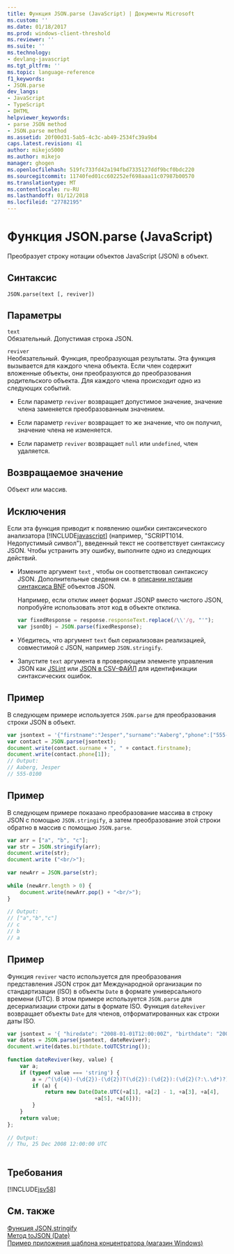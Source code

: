 ```yaml
---
title: Функция JSON.parse (JavaScript) | Документы Microsoft
ms.custom: ''
ms.date: 01/18/2017
ms.prod: windows-client-threshold
ms.reviewer: ''
ms.suite: ''
ms.technology:
- devlang-javascript
ms.tgt_pltfrm: ''
ms.topic: language-reference
f1_keywords:
- JSON.parse
dev_langs:
- JavaScript
- TypeScript
- DHTML
helpviewer_keywords:
- parse JSON method
- JSON.parse method
ms.assetid: 20f00d31-5ab5-4c3c-ab49-2534fc39a9b4
caps.latest.revision: 41
author: mikejo5000
ms.author: mikejo
manager: ghogen
ms.openlocfilehash: 519fc733fd42a194fbd7335127ddf9bcf0bdc220
ms.sourcegitcommit: 11740fed01cc602252ef698aaa11c07987b00570
ms.translationtype: MT
ms.contentlocale: ru-RU
ms.lasthandoff: 01/12/2018
ms.locfileid: "27782195"
---
```

# <a name="jsonparse-function-javascript"></a>Функция JSON.parse (JavaScript)
Преобразует строку нотации объектов JavaScript (JSON) в объект.  
  
## <a name="syntax"></a>Синтаксис  
  
```  
JSON.parse(text [, reviver])  
```  
  
## <a name="parameters"></a>Параметры  
 `text`  
 Обязательный. Допустимая строка JSON.  
  
 `reviver`  
 Необязательный. Функция, преобразующая результаты. Эта функция вызывается для каждого члена объекта. Если член содержит вложенные объекты, они преобразуются до преобразования родительского объекта. Для каждого члена происходит одно из следующих событий.  
  
-   Если параметр `reviver` возвращает допустимое значение, значение члена заменяется преобразованным значением.  
  
-   Если параметр `reviver` возвращает то же значение, что он получил, значение члена не изменяется.  
  
-   Если параметр `reviver` возвращает `null` или `undefined`, член удаляется.  
  
## <a name="return-value"></a>Возвращаемое значение  
 Объект или массив.  
  
## <a name="exceptions"></a>Исключения  
 Если эта функция приводит к появлению ошибки синтаксического анализатора [!INCLUDE[javascript](../../javascript/includes/javascript-md.md)] (например, "SCRIPT1014. Недопустимый символ"), введенный текст не соответствует синтаксису JSON. Чтобы устранить эту ошибку, выполните одно из следующих действий.  
  
-   Измените аргумент `text` , чтобы он соответствовал синтаксису JSON. Дополнительные сведения см. в [описании нотации синтаксиса BNF](http://go.microsoft.com/fwlink/?LinkId=125203) объектов JSON.  
  
     Например, если отклик имеет формат JSONP вместо чистого JSON, попробуйте использовать этот код в объекте отклика.  
  
    ```JavaScript  
    var fixedResponse = response.responseText.replace(/\\'/g, "'");  
    var jsonObj = JSON.parse(fixedResponse);  
    ```  
  
-   Убедитесь, что аргумент `text` был сериализован реализацией, совместимой с JSON, например `JSON.stringify`.  
  
-   Запустите `text` аргумента в проверяющем элементе управления JSON как [JSLint](http://www.jslint.com/) или [JSON в CSV-ФАЙЛ](https://json-csv.com) для идентификации синтаксических ошибок.  
  
## <a name="example"></a>Пример  
 В следующем примере используется `JSON.parse` для преобразования строки JSON в объект.  
  
```JavaScript  
var jsontext = '{"firstname":"Jesper","surname":"Aaberg","phone":["555-0100","555-0120"]}';  
var contact = JSON.parse(jsontext);  
document.write(contact.surname + ", " + contact.firstname);  
document.write(contact.phone[1]);  
// Output:  
// Aaberg, Jesper  
// 555-0100  
```  
  
## <a name="example"></a>Пример  
 В следующем примере показано преобразование массива в строку JSON с помощью `JSON.stringify`, а затем преобразование этой строки обратно в массив с помощью `JSON.parse`.  
  
```JavaScript  
var arr = ["a", "b", "c"];  
var str = JSON.stringify(arr);  
document.write(str);  
document.write ("<br/>");  
  
var newArr = JSON.parse(str);  
  
while (newArr.length > 0) {  
    document.write(newArr.pop() + "<br/>");  
}  
  
// Output:  
// ["a","b","c"]  
// c  
// b  
// a  
```  
  
## <a name="example"></a>Пример  
 Функция `reviver` часто используется для преобразования представления JSON строк дат Международной организации по стандартизации (ISO) в объекты `Date` в формате универсального времени (UTC). В этом примере используется `JSON.parse` для десериализации строки даты в формате ISO. Функция `dateReviver` возвращает объекты `Date` для членов, отформатированных как строки даты ISO.  
  
```JavaScript  
var jsontext = '{ "hiredate": "2008-01-01T12:00:00Z", "birthdate": "2008-12-25T12:00:00Z" }';  
var dates = JSON.parse(jsontext, dateReviver);  
document.write(dates.birthdate.toUTCString());  
  
function dateReviver(key, value) {  
    var a;  
    if (typeof value === 'string') {  
        a = /^(\d{4})-(\d{2})-(\d{2})T(\d{2}):(\d{2}):(\d{2}(?:\.\d*)?)Z$/.exec(value);  
        if (a) {  
            return new Date(Date.UTC(+a[1], +a[2] - 1, +a[3], +a[4],  
                            +a[5], +a[6]));  
        }  
    }  
    return value;  
};  
  
// Output:  
// Thu, 25 Dec 2008 12:00:00 UTC  
  
```  
  
## <a name="requirements"></a>Требования  
 [!INCLUDE[jsv58](../../javascript/reference/includes/jsv58-md.md)]  
  
## <a name="see-also"></a>См. также  
 [Функция JSON.stringify](../../javascript/reference/json-stringify-function-javascript.md)   
 [Метод toJSON (Date)](../../javascript/reference/tojson-method-date-javascript.md)   
 [Пример приложения шаблона концентратора (магазин Windows)](http://code.msdn.microsoft.com/Hub-template-sample-with-4b70002d)